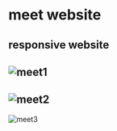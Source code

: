# meet website
## responsive website
![meet1](https://github.com/balciemirhan/meetwebsite/assets/116453429/c3a87b1f-2d0a-4094-be76-13f274db62db)
---
![meet2](https://github.com/balciemirhan/meetwebsite/assets/116453429/cfad25f6-fd01-4bef-954e-911e195ec2ef)
---
![meet3](https://github.com/balciemirhan/meetwebsite/assets/116453429/367486b1-717a-4dcc-8966-2cae9026c4fc)
